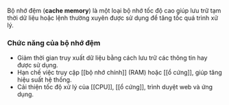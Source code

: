 Bộ nhớ đệm (**cache memory**) là một loại bộ nhớ tốc độ cao giúp lưu trữ tạm thời dữ liệu hoặc lệnh thường xuyên được sử dụng để tăng tốc quá trình xử lý.

### **Chức năng của bộ nhớ đệm**
- Giảm thời gian truy xuất dữ liệu bằng cách lưu trữ các thông tin hay được sử dụng.
- Hạn chế việc truy cập [[bộ nhớ chính]] (RAM) hoặc [[ổ cứng]], giúp tăng hiệu suất hệ thống.
- Cải thiện tốc độ xử lý của [[CPU]], [[ổ cứng]], trình duyệt web và ứng dụng.